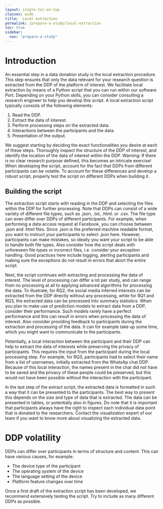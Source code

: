 ```yaml
---
layout: single-toc-on-top
classes: wide
title:  Local extraction
permalink: /prepare-a-study/local-extraction
toc: true
sidebar:
  nav: "prepare-a-study"
---
```


# Introduction

An essential step in a data donation study is the local extraction procedure. This step ensures that only the data relevant for your research question is extracted from the DDP of the platform of interest. We facilitate local extraction by means of a Python script that you can run within our software Port. Depending on your Python skills, you can consider consulting a research engineer to help you develop this script. 
A local extraction script typically consists of the following elements: 
   1. Read the DDP.
   2. Extract the data of interest. 
   3. Perform processing steps on the extracted data. 
   4. Interactions between the participants and the data. 
   5. Presentation of the output. 

We suggest starting by deciding the exact functionalities you desire at each of these steps. Thoroughly inspect the structure of the DDP of interest, and identify the location of the data of interest within the DDP. Warning: If there is no clear research purpose defined, this becomes an intricate exercise! 
When developing the script, account for the fact that DDPs from different participants can be volatile. To account for these differences and develop a robust script, properly test the script on different DDPs when building it. 

## Building the script

The extraction script starts with reading in the DDP and selecting the files within the DDP for further processing. Note that DDPs can consist of a wide variety of different file types, such as .json, .txt, .html. or .csv. The file type can even differ over DDPs of different participants. For example, when performing a data access request at Facebook, you can choose between .json and .html files. Since .json is the preferred machine readable format, you want to instruct your participants to select .json here. However, participants can make mistakes, so ideally you want your script to be able to handle both file types. Also consider how the script deals with unforeseen file types or incorrect files, i.e. consider your exception handling. Good practices here include logging, alerting participants and making sure the exceptions do not result in errors that abort the entire script. 

Next, the script continues with extracting and processing the data of interest. The level of processing can differ a lot per study, and can range from no processing at all to applying advanced algorithms for processing the data. To illustrate, for RQ2, the social media inferred interests can be extracted from the DDP directly without any processing, while for RQ1 and RQ3, the extracted data can be processed into summary statistics. When you plan to make use of prediction models to extract data from a DDP, consider their performance. Such models rarely have a perfect performance and this can result in errors when processing the data of interest. Also consider providing feedback to participants during the extraction and processing of the data. It can for example take up some time, which you might want to communicate to the participants. 

Potentially, a local interaction between the participant and their DDP can help to extract the data of interests while preserving the privacy of participants. This requires the input from the participant during the local processing step. For example, for RQ3, participants had to select their name from a list of usernames, initially extracted from the WhatsAp chat DDP. Because of this local interaction, the names present in the chat did not have to be saved and the privacy of these people could be preserved, but this would not have been possible without the interaction with the participant.

In the last step of the extract script, the extracted data is formatted in such a way that it can be presented to the participants. The best way to present this depends on the size and type of data that is extracted. The data can be presented in tables, or potentially also in figures. Do note that it is important that participants always have the right to inspect each individual data point that is donated to the researchers. Contact the visualization expert of our team if you want to know more about visualizing the extracted data.

# DDP volatility 

DDPs can differ over participants in terms of structure and content. This can have various causes, for example: 
   - The device type of the participant
   - The operating system of the device 
   - The language setting of the device 
   - Platform feature changes over time 

Once a first draft of the extraction script has been developed, we recommend extensively testing the script. Try to include as many different DDPs as possible.

